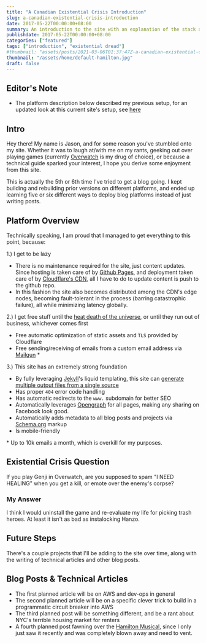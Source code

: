 ```yaml
---
title: "A Canadian Existential Crisis Introduction"
slug: a-canadian-existential-crisis-introduction
date: 2017-05-22T00:00:00+08:00
summary: An introduction to the site with an explanation of the stack and why they were chosen
publishdate: 2017-05-22T00:00:00+08:00
categories: ["featured"]
tags: ["introduction", "existential dread"]
#thumbnail: "assets/posts/2021-03-06T01:37:47Z-a-canadian-existential-crisis-introduction/hero.jpg"
thumbnail: "/assets/home/default-hamilton.jpg"
draft: false
---
```


## Editor's Note
- The platform description below described my previous setup, for
  an updated look at this current site's setup, see [here](#TODO)

## Intro
Hey there! My name is Jason, and for some reason you've stumbled onto my site.
Whether it was to laugh at/with me on my rants, geeking out over playing games
(currently [Overwatch](https://playoverwatch.com/) is my drug of choice), or
because a technical guide sparked your interest, I hope you derive some
enjoyment from this site.

This is actually the 5th or 6th time I've tried to get a blog going. I kept
building and rebuilding prior versions on different platforms, and ended up
learning five or six different ways to deploy blog platforms instead of just
writing posts.

## Platform Overview
Technically speaking, I am proud that I managed to get everything to this point,
because:

1.) I get to be lazy
  - There is no maintenance required for the site, just content updates. Since
  hosting is taken care of by [Github Pages](https://pages.github.com/), and
  deployment taken care of by [Cloudflare's CDN](https://www.cloudflare.com/),
  all I have to do to update content is push to the github repo.
  - In this fashion the site also becomes distributed among the CDN's
  edge nodes, becoming fault-tolerant in the process (barring catastrophic
  failure), all while minimizing latency globally.

2.) I get free stuff until the [heat death of the universe](https://www.youtube.com/watch?v=F1CddzgVW14),
or until they run out of business, whichever comes first
  - Free automatic optimization of static assets and `TLS` provided by Cloudflare
  - Free sending/receiving of emails from a custom email address via [Mailgun](https://www.mailgun.com/) *

3.) This site has an extremely strong foundation
  - By fully leveraging [Jekyll](https://jekyllrb.com/)'s liquid templating,
  this site can [generate multiple output files from a single source](https://github.com/jekyll/jekyll/issues/3041#issuecomment-303910050)
  - Has proper `404` error code handling
  - Has automatic redirects to the `www.` subdomain for better SEO
  - Automatically leverages [Opengraph](https://developers.facebook.com/docs/sharing/opengraph) for all pages,
  making any sharing on Facebook look good.
  - Automatically adds metadata to all blog posts and projects via [Schema.org](https://schema.org/docs/schemas.html)
  markup
  - Is mobile-friendly

\* Up to 10k emails a month, which is overkill for my purposes.

## Existential Crisis Question
If you play Genji in Overwatch, are you supposed to spam
"I NEED HEALING" when you get a kill, or emote over the
enemy's corpse?

### My Answer
I think I would uninstall the game and re-evaluate my life
for picking trash heroes. At least it isn't as bad as
instalocking Hanzo.

## Future Steps
There's a couple projects that I'll be adding to the site over time,
along with the writing of technical articles and other blog posts.

## Blog Posts & Technical Articles
- The first planned article will be on AWS and dev-ops in general
- The second planned article will be on a specific clever trick
to build in a programmatic circuit breaker into AWS
- The third planned post will be something different, and be a
rant about NYC's terrible housing market for renters
- A fourth planned post fawning over the
[Hamilton Musical](http://www.hamiltonbroadway.com/), since I only just
saw it recently and was completely blown away and need to vent.
